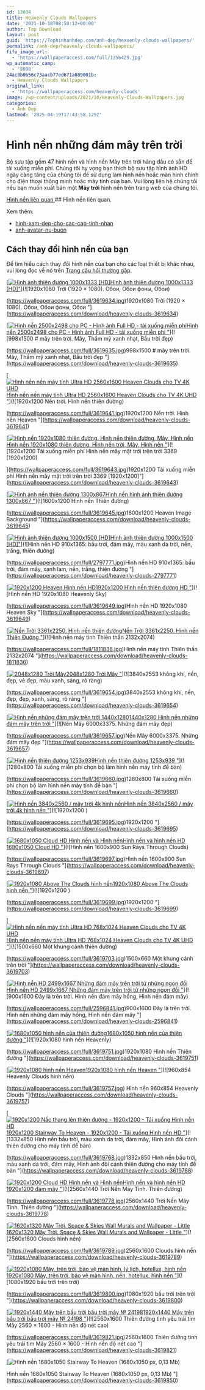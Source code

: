 ```yaml
---
id: 13034
title: Heavenly Clouds Wallpapers
date: '2021-10-18T08:50:12+00:00'
author: Top Download
layout: post
guid: 'https://Tophinhanhdep.com/anh-dep/heavenly-clouds-wallpapers/'
permalink: /anh-dep/heavenly-clouds-wallpapers/
fifu_image_url:
  - 'https://wallpaperaccess.com/full/1356429.jpg'
wp_automatic_camp:
  - '8098'
24ac8b0b56c73aacb77ed671a089001b:
  - Heavenly Clouds Wallpapers
original_link:
  - 'https://wallpaperaccess.com/heavenly-clouds'
image: /wp-content/uploads/2021/10/Heavenly-Clouds-Wallpapers.jpg
categories:
  - Ảnh Đẹp
lastmod: '2025-04-19T17:43:58.129Z'
---
```

# Hình nền những đám mây trên trời

Bộ sưu tập gồm 47 hình nền và hình nền Mây trên trời hàng đầu có sẵn để tải xuống miễn phí. Chúng tôi hy vọng bạn thích bộ sưu tập hình ảnh HD ngày càng tăng của chúng tôi để sử dụng làm hình nền hoặc màn hình chính cho điện thoại thông minh hoặc máy tính của bạn. Vui lòng liên hệ chúng tôi nếu bạn muốn xuất bản một **Mây trời** hình nền trên trang web của chúng tôi.

[Hình nền liên quan ](#related) ## Hình nền liên quan.

   
 Xem thêm:

   
- [hinh-xam-dep-cho-cac-cap-tinh-nhan](https://tophinhanhdep.com/hinh-xam-dep/hinh-xam-dep-cho-cac-cap-tinh-nhan/)
- [anh-avatar-nu-buon](https://tophinhanhdep.com/anh-avatar/anh-avatar-nu-buon/)

## Cách thay đổi hình nền của bạn

Để tìm hiểu cách thay đổi hình nền của bạn cho các loại thiết bị khác nhau, vui lòng đọc về nó trên [Trang câu hỏi thường gặp](https://tophinhanhdep.com/faq/).

  
[[![Hình ảnh thiên đường 1000x1333 [HD]](https://wallpaperaccess.com/full/1356429.jpg)Hình ảnh thiên đường 1000x1333 \[HD\]"](https://wallpaperaccess.com/download/heavenly-clouds-1356429)](![1920x1080 Trời (1920 × 1080).  Обои, Обои фоны, Обои)

(https://wallpaperaccess.com/full/3619634.jpg)1920x1080 Trời (1920 × 1080). Обои, Обои фоны, Обои "](https://wallpaperaccess.com/download/heavenly-clouds-3619634)

[[![Hình nền 2500x2498 cho PC - Hình ảnh Full HD - tải xuống miễn phí](https://wallpaperaccess.com/full/122935.jpg)Hình nền 2500x2498 cho PC - Hình ảnh Full HD - tải xuống miễn phí "](https://wallpaperaccess.com/download/heavenly-clouds-122935)](![998x1500 # mây trên trời.  Mây, Thẩm mỹ xanh nhạt, Bầu trời đẹp)

(https://wallpaperaccess.com/full/3619635.jpg)998x1500 # mây trên trời. Mây, Thẩm mỹ xanh nhạt, Bầu trời đẹp "](https://wallpaperaccess.com/download/heavenly-clouds-3619635)

[[![Hình nền nền máy tính Ultra HD 2560x1600 Heaven Clouds cho TV 4K UHD](https://wallpaperaccess.com/full/3619637.jpg)Hình nền nền máy tính Ultra HD 2560x1600 Heaven Clouds cho TV 4K UHD "](https://wallpaperaccess.com/download/heavenly-clouds-3619637)](![1920x1200 Nền trời.  Hình nền thiên đường)

(https://wallpaperaccess.com/full/3619641.jpg)1920x1200 Nền trời. Hình nền Heaven "](https://wallpaperaccess.com/download/heavenly-clouds-3619641)

[[![Hình nền 1920x1080 thiên đường.  Hình nền thiên đường, Mây, Hình nền](https://wallpaperaccess.com/full/3619642.jpg)Hình nền 1920x1080 thiên đường. Hình nền trời, Mây, Hình nền "](https://wallpaperaccess.com/download/heavenly-clouds-3619642)](![1920x1200 Tải xuống miễn phí Hình nền mây mặt trời trên trời 3369 [1920x1200)

](https://wallpaperaccess.com/full/3619643.jpg)1920x1200 Tải xuống miễn phí Hình nền mây mặt trời trên trời 3369 \[1920x1200\]"](https://wallpaperaccess.com/download/heavenly-clouds-3619643)

[[![Hình ảnh nền thiên đường 1300x867](https://wallpaperaccess.com/full/2797603.jpg)Hình nền hình ảnh thiên đường 1300x867 "](https://wallpaperaccess.com/download/heavenly-clouds-2797603)](![1600x1200 Hình nền Thiên đường)

(https://wallpaperaccess.com/full/3619645.jpg)1600x1200 Heaven Image Background "](https://wallpaperaccess.com/download/heavenly-clouds-3619645)

[[![Hình ảnh thiên đường 1000x1500 [HD]](https://wallpaperaccess.com/full/1097513.jpg)Hình ảnh thiên đường 1000x1500 \[HD\]"](https://wallpaperaccess.com/download/heavenly-clouds-1097513)](![Hình nền HD 910x1365: bầu trời, đám mây, màu xanh da trời, nền, trắng, thiên đường)

(https://wallpaperaccess.com/full/2797771.jpg)Hình nền HD 910x1365: bầu trời, đám mây, xanh lam, nền, trắng, thiên đường "](https://wallpaperaccess.com/download/heavenly-clouds-2797771)

[[![1920x1200 Heaven Hình nền HD](https://wallpaperaccess.com/full/3619648.jpg)1920x1200 Hình nền thiên đường HD "](https://wallpaperaccess.com/download/heavenly-clouds-3619648)](![Hình nền HD 1920x1080 Heavenly Sky)

(https://wallpaperaccess.com/full/3619649.jpg)Hình nền HD 1920x1080 Heaven Sky "](https://wallpaperaccess.com/download/heavenly-clouds-3619649)

[[![Nền Trời 3361x2250.  Hình nền thiên đường](https://wallpaperaccess.com/full/3619650.jpg)Nền Trời 3361x2250. Hình nền Thiên Đường "](https://wallpaperaccess.com/download/heavenly-clouds-3619650)](![Hình nền máy tính Thiên thần 2132x2074)

(https://wallpaperaccess.com/full/1811836.jpg)Hình nền máy tính Thiên thần 2132x2074 "](https://wallpaperaccess.com/download/heavenly-clouds-1811836)

[[![2048x1280 Trời Mây](https://wallpaperaccess.com/full/3619652.jpg)2048x1280 Trời Mây "](https://wallpaperaccess.com/download/heavenly-clouds-3619652)](![3840x2553 không khí, nền, đẹp, vẻ đẹp, màu xanh, sáng, rõ ràng)

(https://wallpaperaccess.com/full/3619654.jpg)3840x2553 không khí, nền, đẹp, đẹp, xanh, sáng, rõ ràng "](https://wallpaperaccess.com/download/heavenly-clouds-3619654)

[[![Hình nền những đám mây trên trời 1440x1280](https://wallpaperaccess.com/full/3619656.jpg)1440x1280 Hình nền những đám mây trên trời "](https://wallpaperaccess.com/download/heavenly-clouds-3619656)](![Nền Mây 6000x3375.  Những đám mây đẹp)

(https://wallpaperaccess.com/full/3619657.jpg)Nền Mây 6000x3375. Những đám mây đẹp "](https://wallpaperaccess.com/download/heavenly-clouds-3619657)

[[![Hình nền thiên đường 1253x939](https://wallpaperaccess.com/full/3619659.jpg)Hình nền thiên đường 1253x939 "](https://wallpaperaccess.com/download/heavenly-clouds-3619659)](![1280x800 Tải xuống miễn phí chọn bộ làm hình nền máy tính để bàn)

(https://wallpaperaccess.com/full/3619660.jpg)1280x800 Tải xuống miễn phí chọn bộ làm hình nền máy tính để bàn "](https://wallpaperaccess.com/download/heavenly-clouds-3619660)

[[![Hình nền 3840x2560 / mây trời 4k hình nền](https://wallpaperaccess.com/full/3619688.jpg)Hình nền 3840x2560 / mây trời 4k hình nền "](https://wallpaperaccess.com/download/heavenly-clouds-3619688)](![1920x1200 )

(https://wallpaperaccess.com/full/3619695.jpg)1920x1200 "](https://wallpaperaccess.com/download/heavenly-clouds-3619695)

[[![1680x1050 Cloud HD Hình nền và Hình nền](https://wallpaperaccess.com/full/3619696.jpg)Hình nền và hình nền HD 1680x1050 Cloud HD "](https://wallpaperaccess.com/download/heavenly-clouds-3619696)](![Hình nền 1600x900 Sun Rays Through Clouds)

(https://wallpaperaccess.com/full/3619697.jpg)Hình nền 1600x900 Sun Rays Through Clouds "](https://wallpaperaccess.com/download/heavenly-clouds-3619697)

[[![1920x1080 Above The Clouds hình nền](https://wallpaperaccess.com/full/3619698.jpg)1920x1080 Above The Clouds hình nền "](https://wallpaperaccess.com/download/heavenly-clouds-3619698)](![1920x1200 )

(https://wallpaperaccess.com/full/3619699.jpg)1920x1200 "](https://wallpaperaccess.com/download/heavenly-clouds-3619699)

[[![Hình nền nền máy tính Ultra HD 768x1024 Heaven Clouds cho TV 4K UHD](https://wallpaperaccess.com/full/123044.jpg)Hình nền nền máy tính Ultra HD 768x1024 Heaven Clouds cho TV 4K UHD "](https://wallpaperaccess.com/download/heavenly-clouds-123044)](![1500x660 Một khung cảnh thiên đường)

(https://wallpaperaccess.com/full/3619703.jpg)1500x660 Một khung cảnh trên trời "](https://wallpaperaccess.com/download/heavenly-clouds-3619703)

[[![Hình nền HD 2499x1667 Những đám mây trên trời từ những ngọn đồi](https://wallpaperaccess.com/full/3619707.jpg)Hình nền HD 2499x1667 Những đám mây trên trời từ những ngọn đồi "](https://wallpaperaccess.com/download/heavenly-clouds-3619707)](![900x1600 Đây là trên trời.  Hình nền đám mây hồng, Hình nền đám mây)

(https://wallpaperaccess.com/full/2596841.jpg)900x1600 Đây là trên trời. Hình nền những đám mây hồng, Hình nền đám mây "](https://wallpaperaccess.com/download/heavenly-clouds-2596841)

[[![1680x1050 hình nền của thiên đường](https://wallpaperaccess.com/full/3619720.jpg)1680x1050 hình nền của thiên đường "](https://wallpaperaccess.com/download/heavenly-clouds-3619720)](![1920x1080 hình nền Heavenly)

(https://wallpaperaccess.com/full/3619751.jpg)1920x1080 Hình nền Thiên đường "](https://wallpaperaccess.com/download/heavenly-clouds-3619751)

[[![1920x1080 hình nền Heaven](https://wallpaperaccess.com/full/3619754.jpg)1920x1080 hình nền Heaven "](https://wallpaperaccess.com/download/heavenly-clouds-3619754)](![960x854 Heavenly Clouds hình nền)

(https://wallpaperaccess.com/full/3619757.jpg) Hình nền 960x854 Heavenly Clouds "](https://wallpaperaccess.com/download/heavenly-clouds-3619757)

[[![1920x1200 Nấc thang lên thiên đường - 1920x1200 - Tải xuống Hình nền HD](https://wallpaperaccess.com/full/3619762.jpg)1920x1200 Stairway To Heaven - 1920x1200 - Tải xuống Hình nền HD "](https://wallpaperaccess.com/download/heavenly-clouds-3619762)](![1332x850 Hình nền bầu trời, màu xanh da trời, đám mây, Hình ảnh đôi cánh thiên đường cho máy tính để bàn)

(https://wallpaperaccess.com/full/3619768.jpg)1332x850 Hình nền bầu trời, màu xanh da trời, đám mây, Hình ảnh đôi cánh thiên đường cho máy tính để bàn "](https://wallpaperaccess.com/download/heavenly-clouds-3619768)

[[![1920x1200 Cloud HD Hình nền và Hình nền](https://wallpaperaccess.com/full/3583839.jpg)Hình nền và hình nền HD 1920x1200 đám mây "](https://wallpaperaccess.com/download/heavenly-clouds-3583839)](![2560x1440 Trời Nền Máy Tính.  Thiên đường)

(https://wallpaperaccess.com/full/3619778.jpg)2560x1440 Trời Nền Máy Tính. Thiên đường "](https://wallpaperaccess.com/download/heavenly-clouds-3619778)

[[![1620x1320 Mây Trời.  Space & Skies Wall Murals and Wallpaper - Little](https://wallpaperaccess.com/full/3619779.jpg)1620x1320 Mây Trời. Space &amp; Skies Wall Murals and Wallpaper - Little "](https://wallpaperaccess.com/download/heavenly-clouds-3619779)](![2560x1600 Clouds hình nền)

(https://wallpaperaccess.com/full/3619789.jpg)2560x1600 Clouds hình nền "](https://wallpaperaccess.com/download/heavenly-clouds-3619789)

[[![1920x1080 Mây, trên trời, bảo vệ màn hình, lý lịch, hotellux, hình nền](https://wallpaperaccess.com/full/3619791.jpg)1920x1080 Mây, trên trời, bảo vệ màn hình, nền, hotellux, hình nền "](https://wallpaperaccess.com/download/heavenly-clouds-3619791)](![1080x1920 bầu trời trên trời)

(https://wallpaperaccess.com/full/3619800.jpg)1080x1920 bầu trời trên trời "](https://wallpaperaccess.com/download/heavenly-clouds-3619800)

[[![1920x1440 Mây trên bầu trời bầu trời mây № 24198](https://wallpaperaccess.com/full/3619809.jpg)1920x1440 Mây trên bầu trời bầu trời mây № 24198 "](https://wallpaperaccess.com/download/heavenly-clouds-3619809)](![2560x1600 Thiên đường tình yêu trái tim Mây 2560 × 1600 - Hình nền độ nét cao)

(https://wallpaperaccess.com/full/3619821.jpg)2560x1600 Thiên đường tình yêu trái tim Mây 2560 × 1600 - Hình nền độ nét cao "](https://wallpaperaccess.com/download/heavenly-clouds-3619821)

[![Hình nền 1680x1050 Stairway To Heaven (1680x1050 px, 0,13 Mb)](https://wallpaperaccess.com/full/3619850.jpg)

Hình nền 1680x1050 Stairway To Heaven (1680x1050 px, 0,13 Mb) "](https://wallpaperaccess.com/download/heavenly-clouds-3619850)

